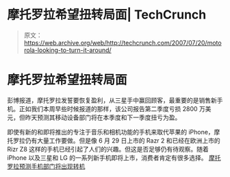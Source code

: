 # 摩托罗拉希望扭转局面| TechCrunch

> 原文：<https://web.archive.org/web/http://techcrunch.com/2007/07/20/motorola-looking-to-turn-it-around/>

# 摩托罗拉希望扭转局面

彭博报道，摩托罗拉发誓要恢复盈利，从三星手中赢回顾客，最重要的是销售新手机。正如我们本周早些时候报道的那样，该公司报告第二季度亏损 2800 万美元，但昨天预测其移动设备部门将在本季度和下一季度扭亏为盈。

即使有新的和即将推出的专注于音乐和相机功能的手机来取代苹果的 iPhone，摩托罗拉仍有大量工作要做。但是像 6 月 29 日上市的 Razr 2 和已经在欧洲上市的 Rizr Z8 这样的手机已经引起了人们的兴趣。但这是否足够仍有待观察。随着 iPhone 以及三星和 LG 的一系列新手机即将上市，消费者肯定有很多选择。
 [摩托罗拉预测手机部门将出现转机](https://web.archive.org/web/20130628175156/http://www.bloomberg.com/apps/news?pid=20601087&sid=aJTWQGhpoCxo&refer=home)